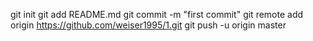 git init
git add README.md
git commit -m "first commit"
git remote add origin https://github.com/weiser1995/1.git
git push -u origin master

